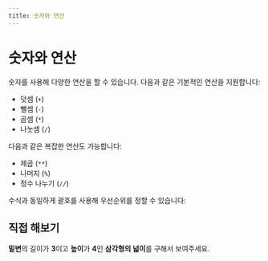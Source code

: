 ```yaml
---
title: 숫자와 연산
---
```


<script setup>
import CodeRunner from "../../docs-component/code-runner.vue"

const challenge = {
    output: "6",
    answerCode: `3 * 4 / 2 보여주기`
}
</script>

# 숫자와 연산

숫자를 사용해 다양한 연산을 할 수 있습니다. 다음과 같은 기본적인 연산을 지원합니다:

-   덧셈 (`+`)
-   뺄셈 (`-`)
-   곱셈 (`*`)
-   나눗셈 (`/`)

<CodeRunner code="1 + 1 보여주기
5 - 1 보여주기
10 * 11 보여주기
20 / 3 보여주기" />

다음과 같은 복잡한 연산도 가능합니다:

-   제곱 (`**`)
-   나머지 (`%`)
-   정수 나누기 (`//`)

<CodeRunner code="2 ** 3 보여주기
10 % 3 보여주기
10 // 3 보여주기" />

수식과 동일하게 괄호를 사용해 우선순위를 정할 수 있습니다:

<CodeRunner code="1 + 2 * 3 보여주기
(1 + 2) * 3 보여주기" />

## 직접 해보기

**밑변**의 길이가 **3**이고 **높이**가 **4**인 **삼각형의 넓이**를 구해서 보여주세요.

<CodeRunner :challenge="challenge" />
